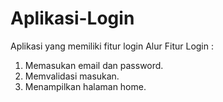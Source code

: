 # Aplikasi-Login
Aplikasi yang memiliki fitur login
Alur Fitur Login :
1. Memasukan email dan password.
2. Memvalidasi masukan.
3. Menampilkan halaman home.
